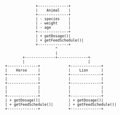                   +--------------+
                  |    Animal    |
                  +--------------+
                  | - species    |
                  | - weight     |
                  | - age        |
                  +--------------+
                  | + getDosage()|
                  | + getFeedSchedule()|
                  +--------------+
                           ^
                           |
            +--------------+--------------+
            |                             |
    +--------------+             +--------------+
    |    Horse     |             |    Lion      |
    +--------------+             +--------------+
    |              |             |              |
    +--------------+             +--------------+
    |              |             |              |
    |              |             |              |
    +--------------+             +--------------+
    | + getDosage()|             | + getDosage()|
    | + getFeedSchedule()|       | + getFeedSchedule()|
    +--------------+             +--------------+
